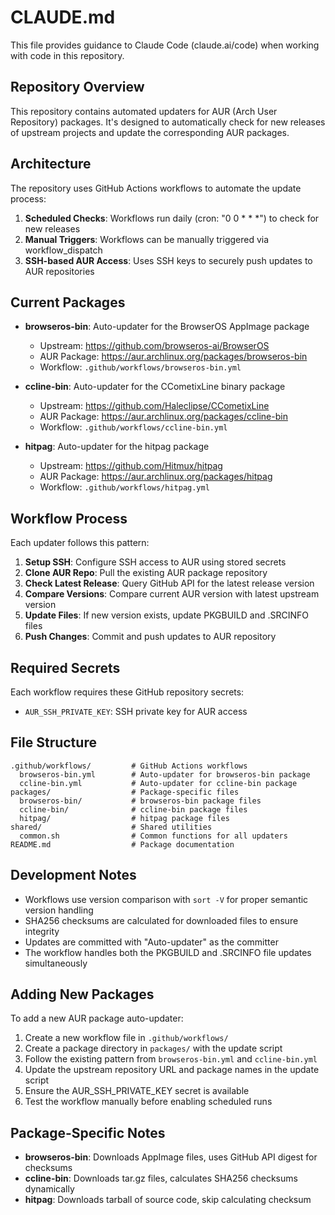 # CLAUDE.md

This file provides guidance to Claude Code (claude.ai/code) when working with code in this repository.

## Repository Overview

This repository contains automated updaters for AUR (Arch User Repository) packages. It's designed to automatically check for new releases of upstream projects and update the corresponding AUR packages.

## Architecture

The repository uses GitHub Actions workflows to automate the update process:

1. **Scheduled Checks**: Workflows run daily (cron: "0 0 \* \* \*") to check for new releases
2. **Manual Triggers**: Workflows can be manually triggered via workflow_dispatch
3. **SSH-based AUR Access**: Uses SSH keys to securely push updates to AUR repositories

## Current Packages

- **browseros-bin**: Auto-updater for the BrowserOS AppImage package
  - Upstream: https://github.com/browseros-ai/BrowserOS
  - AUR Package: https://aur.archlinux.org/packages/browseros-bin
  - Workflow: `.github/workflows/browseros-bin.yml`

- **ccline-bin**: Auto-updater for the CCometixLine binary package
  - Upstream: https://github.com/Haleclipse/CCometixLine
  - AUR Package: https://aur.archlinux.org/packages/ccline-bin
  - Workflow: `.github/workflows/ccline-bin.yml`

- **hitpag**: Auto-updater for the hitpag package
  - Upstream: https://github.com/Hitmux/hitpag
  - AUR Package: https://aur.archlinux.org/packages/hitpag
  - Workflow: `.github/workflows/hitpag.yml`

## Workflow Process

Each updater follows this pattern:

1. **Setup SSH**: Configure SSH access to AUR using stored secrets
2. **Clone AUR Repo**: Pull the existing AUR package repository
3. **Check Latest Release**: Query GitHub API for the latest release version
4. **Compare Versions**: Compare current AUR version with latest upstream version
5. **Update Files**: If new version exists, update PKGBUILD and .SRCINFO files
6. **Push Changes**: Commit and push updates to AUR repository

## Required Secrets

Each workflow requires these GitHub repository secrets:

- `AUR_SSH_PRIVATE_KEY`: SSH private key for AUR access

## File Structure

```
.github/workflows/         # GitHub Actions workflows
  browseros-bin.yml        # Auto-updater for browseros-bin package
  ccline-bin.yml           # Auto-updater for ccline-bin package
packages/                  # Package-specific files
  browseros-bin/           # browseros-bin package files
  ccline-bin/              # ccline-bin package files
  hitpag/                  # hitpag package files
shared/                    # Shared utilities
  common.sh                # Common functions for all updaters
README.md                  # Package documentation
```

## Development Notes

- Workflows use version comparison with `sort -V` for proper semantic version handling
- SHA256 checksums are calculated for downloaded files to ensure integrity
- Updates are committed with "Auto-updater" as the committer
- The workflow handles both the PKGBUILD and .SRCINFO file updates simultaneously

## Adding New Packages

To add a new AUR package auto-updater:

1. Create a new workflow file in `.github/workflows/`
2. Create a package directory in `packages/` with the update script
3. Follow the existing pattern from `browseros-bin.yml` and `ccline-bin.yml`
4. Update the upstream repository URL and package names in the update script
5. Ensure the AUR_SSH_PRIVATE_KEY secret is available
6. Test the workflow manually before enabling scheduled runs

## Package-Specific Notes

- **browseros-bin**: Downloads AppImage files, uses GitHub API digest for checksums
- **ccline-bin**: Downloads tar.gz files, calculates SHA256 checksums dynamically
- **hitpag**: Downloads tarball of source code, skip calculating checksum

